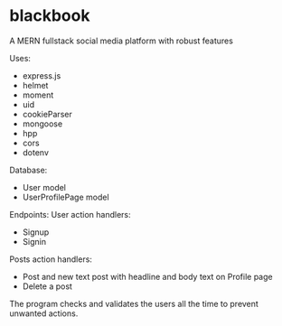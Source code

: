 # blackbook
A MERN fullstack social media platform with robust features

Uses:
* express.js
* helmet
* moment
* uid
* cookieParser
* mongoose
* hpp
* cors
* dotenv


Database:
* User model
* UserProfilePage model

Endpoints:
User action handlers:
* Signup
* Signin

Posts action handlers:
* Post and new text post with headline and body text on Profile page
* Delete a post

The program checks and validates the users all the time to prevent unwanted actions.
